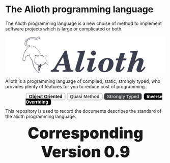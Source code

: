 # The Alioth programming language

The Alioth programming language is a new choise of method to implement software projects which is large or complicated or both.

![](res/img/icon_with_text.png)

Alioth is a programming language of compiled, static, strongly typed, who provides plenty of features for you to reduce cost of programming.

<div class="floater" style="width:100%;height:32px;padding-left:64px;">
<style>
div.floater span{
    margin:2px;
    padding:2px 8px;
    border-radius: 5px;
    font-family: Arial,Verdana,Sans-serif;
    font-weight: 700;
    box-shadow: 0px 0px 3px black;
}
</style>
<span style="background:#FFFFFF;color:#000000;">Object Oriented</span>
<span style="background:#FEFEFE;color:#4D4C4B;">Quasi Method</span>
<span style="background:#3B3C3D;color:#CDCCCB;">Strongly Typed</span>
<span style="background:#000000;color:#FFFFFF">Inverse Overriding</span>
</div>

This repository is used to record the documents describes the standard of the alioth programming language.

<div style="text-align:center;">
<span style="margin:0 auto;font-size:48px;font-weight:900;">Corresponding Version 0.9</span>
</div>